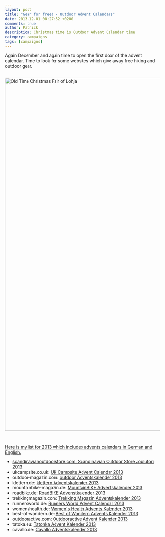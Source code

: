 ```yaml
---
layout: post
title: "Gear for free! - Outdoor Advent Calendars"
date: 2013-12-01 08:27:52 +0200
comments: true
author: Patrick
description: Christmas time is Outdoor Advent Calendar time
category: campaigns
tags: [campaigns]
---
```

Again December and again time to open the first door of the advent calendar. Time to look for some websites which give away free hiking and outdoor gear. <br><br>

<a href="http://www.flickr.com/photos/90204224@N07/8198008360"><img src="http://farm9.staticflickr.com/8070/8198008360_ececd25d8e_c.jpg" width="1150" alt="Old Time Christmas Fair of Lohja">
<!--more--><br>

Here is my list for 2013 which includes advents calendars in German and English.

*  scandinavianoutdoorstore.com: <a href="http://www.scandinavianoutdoorstore.com/joulutori/" target="_blank">Scandinavian Outdoor Store Joulutori 2013</a>
* ukcampsite.co.uk: <a href="http://www.ukcampsite.co.uk/advent/" target="_blank">UK Campsite Advent Calendar 2013</a>
*  outdoor-magazin.com: <a href="http://www.outdoor-magazin.com/advent.370588.3.htm#" target="_blank">outdoor Adventskalender 2013</a>
*  klettern.de: <a href="http://www.klettern.de/news/adventskalender.370590.5.htm" target="_blank">klettern Adventskalender 2013</a>
*  mountainbike-magazin.de: <a href="http://www.mountainbike-magazin.de/advent.370589.2.htm#" target="_blank">MountainBIKE Adventskalender 2013</a>
*  roadbike.de: <a href="http://www.roadbike.de/advent.370547.9.htm" target="_blank">RoadBIKE Advenstkalender 2013</a>
* trekkingmagazin.com: <a href="http://www.trekkingmagazin.com/" target="_blank">Trekking Magazin Adventskalender 2013</a>
* runnersworld.de: <a href="http://www.runnersworld.de/community/adventskalender-2013.280852.htm" target="_blank">Runners World Advent Calendar 2013</a>
* womenshealth.de: <a href="http://www.womenshealth.de/life/lebensart/einfach-klicken-und-mitmachen.3496.htm" target="_blank">Women&#39;s Health Advents Kalender 2013</a> 
* best-of-wandern.de: <a href="http://www.best-of-wandern.de/index.php/aktionen/adventskalender" target="_blank">Best of Wandern Advents Kalender 2013</a>
* outdooractive.com: <a href="http://blog.outdooractive.com/de/2013/11/28/der-outdooractive-com-adventskalender-%E2%80%93-mitmachen-und-gewinnen/" target="_blank">Outdooractive Advent Kalender 2013</a>
* tatoka.eu: <a href="http://adventskalender.tatonka.eu/" target="_blank">Tatonka Advent Kalender 2013</a>
* cavallo.de: <a href="http://www.cavallo.de/advent.370591.233219.htm?odckampagne=adv13-hbg" target="_blank">Cavallo Adventskalender 2013</a>
